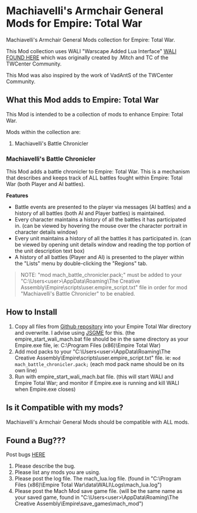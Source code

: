# Machiavelli's Armchair General Mods for Empire: Total War
Machiavelli's Armchair General Mods collection for Empire: Total War.

This Mod collection uses WALI "Warscape Added Lua Interface" [WALI FOUND HERE](http://www.twcenter.net/forums/showthread.php?604949-W-A-L-I) which was originally created by .Mitch and TC of the TWCenter Community.

This Mod was also inspired by the work of VadAntS of the TWCenter Community.

## What this Mod adds to Empire: Total War
This Mod is intended to be a collection of mods to enhance Empire: Total War.

Mods within the collection are:
1. Machiavelli's Battle Chronicler

### Machiavelli's Battle Chronicler
This Mod adds a battle chronicler to Empire: Total War. This is a mechanism that describes and keeps track of ALL battles fought within Empire: Total War (both Player and AI battles). 

**Features**

* Battle events are presented to the player via messages (AI battles) and a history of all battles (both AI and Player battles) is maintained.
* Every character maintains a history of all the battles it has participated in.
    (can be viewed by hovering the mouse over the character portrait in character details window)
* Every unit maintains a history of all the battles it has participated in.
    (can be viewed by opening unit details window and reading the top portion of the unit description text box)
* A history of all battles (Player and AI) is presented to the player within the "Lists" menu by double-clicking the "Regions" tab. 

> NOTE: "mod mach_battle_chronicler.pack;" must be added to your "C:\Users\<user>\AppData\Roaming\The Creative Assembly\Empire\scripts\user.empire_script.txt" file in order for mod "Machiavelli's Battle Chronicler" to be enabled.


## How to Install
1. Copy all files from [Github repository](https://github.com/szmania/MACH_armchair_general_mods/releases) into your Empire Total War directory and overwrite. I advise using [JSGME](https://www.filecroco.com/download-jsgme/) for this. (the empire_start_wali_mach.bat file should be in the same directory as your Empire.exe file, ie: C:\Program Files (x86)\Empire Total War)
2. Add mod packs to your "C:\Users\<user>\AppData\Roaming\The Creative Assembly\Empire\scripts\user.empire_script.txt" file.
ie:
```mod mach_battle_chronicler.pack;```
(each mod pack name should be on its own line)
3. Run with empire_start_wali_mach.bat file. (this will start WALI and Empire Total War; and monitor if Empire.exe is running and kill WALI when Empire.exe closes)


## Is it Compatible with my mods?
Machiavelli's Armchair General Mods should be compatible with ALL mods.


## Found a Bug???
Post bugs [HERE](https://github.com/szmania/MACH_armchair_general_mods/issues)

1. Please describe the bug.
2. Please list any mods you are using.
3. Please post the log file. The mach_lua.log file. (found in "C:\Program Files (x86)\Empire Total War\data\WALI\Logs\mach_lua.log")
4. Please post the Mach Mod save game file. (will be the same name as your saved game, found in "C:\Users\<user>\AppData\Roaming\The Creative Assembly\Empire\save_games\mach_mod\")
